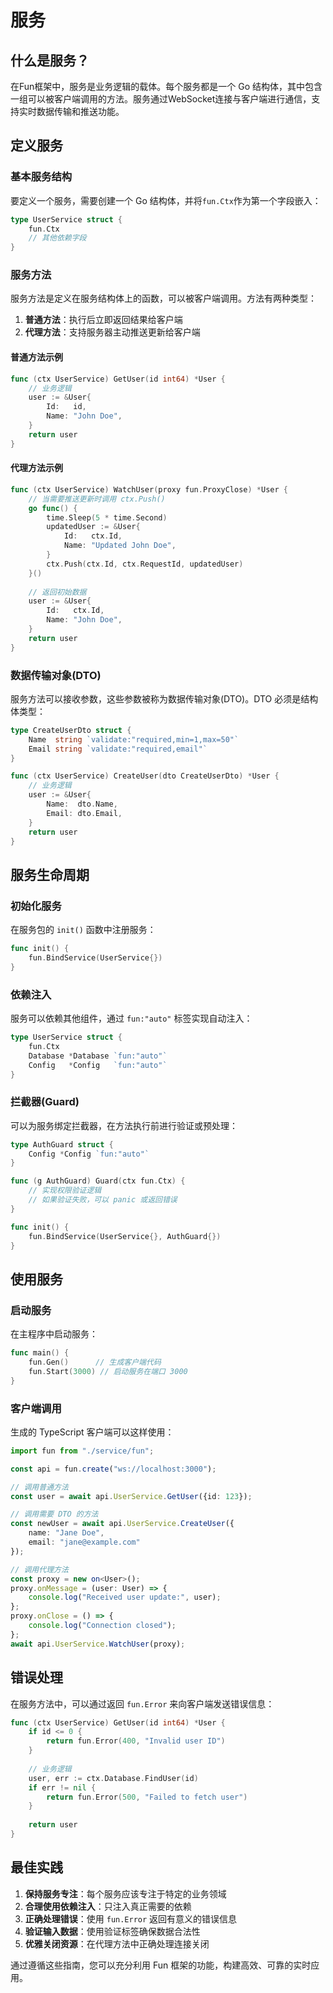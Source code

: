 # 服务

## 什么是服务？

在Fun框架中，服务是业务逻辑的载体。每个服务都是一个 Go 结构体，其中包含一组可以被客户端调用的方法。服务通过WebSocket连接与客户端进行通信，支持实时数据传输和推送功能。

## 定义服务

### 基本服务结构

要定义一个服务，需要创建一个 Go 结构体，并将`fun.Ctx`作为第一个字段嵌入：

```go
type UserService struct {
    fun.Ctx
    // 其他依赖字段
}
```


### 服务方法

服务方法是定义在服务结构体上的函数，可以被客户端调用。方法有两种类型：

1. **普通方法**：执行后立即返回结果给客户端
2. **代理方法**：支持服务器主动推送更新给客户端

#### 普通方法示例

```go
func (ctx UserService) GetUser(id int64) *User {
    // 业务逻辑
    user := &User{
        Id:   id,
        Name: "John Doe",
    }
    return user
}
```


#### 代理方法示例

```go
func (ctx UserService) WatchUser(proxy fun.ProxyClose) *User {
    // 当需要推送更新时调用 ctx.Push()
    go func() {
        time.Sleep(5 * time.Second)
        updatedUser := &User{
            Id:   ctx.Id,
            Name: "Updated John Doe",
        }
        ctx.Push(ctx.Id, ctx.RequestId, updatedUser)
    }()
    
    // 返回初始数据
    user := &User{
        Id:   ctx.Id,
        Name: "John Doe",
    }
    return user
}
```


### 数据传输对象(DTO)

服务方法可以接收参数，这些参数被称为数据传输对象(DTO)。DTO 必须是结构体类型：

```go
type CreateUserDto struct {
    Name  string `validate:"required,min=1,max=50"`
    Email string `validate:"required,email"`
}

func (ctx UserService) CreateUser(dto CreateUserDto) *User {
    // 业务逻辑
    user := &User{
        Name:  dto.Name,
        Email: dto.Email,
    }
    return user
}
```


## 服务生命周期

### 初始化服务

在服务包的 `init()` 函数中注册服务：

```go
func init() {
    fun.BindService(UserService{})
}
```


### 依赖注入

服务可以依赖其他组件，通过 `fun:"auto"` 标签实现自动注入：

```go
type UserService struct {
    fun.Ctx
    Database *Database `fun:"auto"`
    Config   *Config   `fun:"auto"`
}
```


### 拦截器(Guard)

可以为服务绑定拦截器，在方法执行前进行验证或预处理：

```go
type AuthGuard struct {
    Config *Config `fun:"auto"`
}

func (g AuthGuard) Guard(ctx fun.Ctx) {
    // 实现权限验证逻辑
    // 如果验证失败，可以 panic 或返回错误
}

func init() {
    fun.BindService(UserService{}, AuthGuard{})
}
```


## 使用服务

### 启动服务

在主程序中启动服务：

```go
func main() {
    fun.Gen()      // 生成客户端代码
    fun.Start(3000) // 启动服务在端口 3000
}
```


### 客户端调用

生成的 TypeScript 客户端可以这样使用：

```typescript
import fun from "./service/fun";

const api = fun.create("ws://localhost:3000");

// 调用普通方法
const user = await api.UserService.GetUser({id: 123});

// 调用需要 DTO 的方法
const newUser = await api.UserService.CreateUser({
    name: "Jane Doe",
    email: "jane@example.com"
});

// 调用代理方法
const proxy = new on<User>();
proxy.onMessage = (user: User) => {
    console.log("Received user update:", user);
};
proxy.onClose = () => {
    console.log("Connection closed");
};
await api.UserService.WatchUser(proxy);
```


## 错误处理

在服务方法中，可以通过返回 `fun.Error` 来向客户端发送错误信息：

```go
func (ctx UserService) GetUser(id int64) *User {
    if id <= 0 {
        return fun.Error(400, "Invalid user ID")
    }
    
    // 业务逻辑
    user, err := ctx.Database.FindUser(id)
    if err != nil {
        return fun.Error(500, "Failed to fetch user")
    }
    
    return user
}
```


## 最佳实践

1. **保持服务专注**：每个服务应该专注于特定的业务领域
2. **合理使用依赖注入**：只注入真正需要的依赖
3. **正确处理错误**：使用 `fun.Error` 返回有意义的错误信息
4. **验证输入数据**：使用验证标签确保数据合法性
5. **优雅关闭资源**：在代理方法中正确处理连接关闭

通过遵循这些指南，您可以充分利用 Fun 框架的功能，构建高效、可靠的实时应用。
